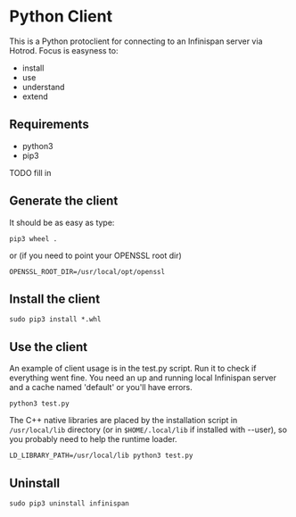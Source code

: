 # Python Client

This is a Python protoclient for connecting to an Infinispan server via Hotrod.
Focus is easyness to:

* install
* use
* understand
* extend


## Requirements

* python3
* pip3

TODO fill in

## Generate the client

It should be as easy as type:

    pip3 wheel .

or (if you need to point your OPENSSL root dir)

    OPENSSL_ROOT_DIR=/usr/local/opt/openssl
    
## Install the client

    sudo pip3 install *.whl

## Use the client
An example of client usage is in the test.py script. Run it to check if everything
went fine. You need an up and running local Infinispan server and a cache named 'default'
or you'll have errors.

    python3 test.py

The C++ native libraries are placed by the installation script in `/usr/local/lib` directory (or in `$HOME/.local/lib` if installed
with --user), so you probably need to help the runtime loader.

    LD_LIBRARY_PATH=/usr/local/lib python3 test.py


## Uninstall

    sudo pip3 uninstall infinispan
